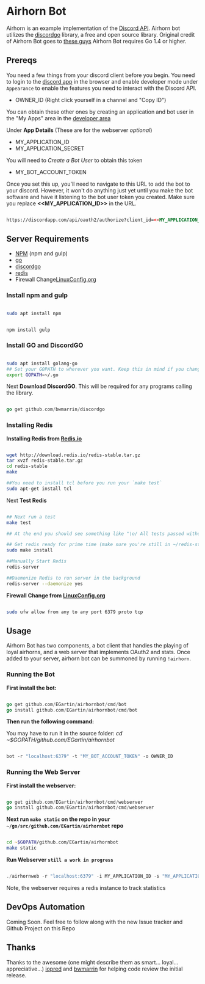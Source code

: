 # Airhorn Bot

Airhorn is an example implementation of the [Discord API](https://discordapp.com/developers/docs/intro). Airhorn bot utilizes the [discordgo](https://github.com/bwmarrin/discordgo) library, a free and open source library. Original credit of Airhorn Bot goes to [these guys](https://airhorn.solutions/) Airhorn Bot requires Go 1.4 or higher.

## Prereqs

You need a few things from your discord client before you begin. You need to login to the [discord app](https://discordapp.com/channels/@me) in the browser and enable developer mode under `Appearance` to enable the features you need to interact with the Discord API.

- OWNER_ID (Right click yourself in a channel and "Copy ID")

You can obtain these other ones by creating an application and bot user in the "My Apps" area in the [developer area](https://discordapp.com/developers/applications/me/)

Under **App Details** (These are for the webserver *optional*)

- MY_APPLICATION_ID
- MY_APPLICATION_SECRET

You will need to *Create a Bot User* to obtain this token

- MY_BOT_ACCOUNT_TOKEN

Once you set this up, you'll need to navigate to this URL to add the bot to your discord.  However, it won't do anything just yet until you make the bot software and have it listening to the bot user token you created. Make sure you replace **<<MY_APPLICATION_ID>>** in the URL.

```html

https://discordapp.com/api/oauth2/authorize?client_id=<<MY_APPLICATION_ID>>&scope=bot&permissions=1

```

## Server Requirements

- [NPM](https://www.npmjs.com/) (npm and gulp)
- [go](https://golang.org/doc/install)
- [discordgo](https://github.com/bwmarrin/discordgo)
- [redis](https://redis.io/topics/quickstart)
- Firewall Change[LinuxConfig.org](https://linuxconfig.org/how-to-open-allow-incoming-firewall-port-on-ubuntu-18-04-bionic-beaver-linux)

### Install npm and gulp

```zsh

sudo apt install npm

```

```zsh

npm install gulp

```

### Install GO and DiscordGO

```zsh

sudo apt install golang-go
## Set your GOPATH to wherever you want. Keep this in mind if you change location.
export GOPATH=~/.go

```

Next **Download DiscordGO**.  This will be required for any programs calling the library.

```go

go get github.com/bwmarrin/discordgo

```

### Installing Redis

**Installing Redis from [Redis.io](https://redis.io/topics/quickstart)**

```zsh

wget http://download.redis.io/redis-stable.tar.gz
tar xvzf redis-stable.tar.gz
cd redis-stable
make

##You need to install tcl before you run your `make test`
sudo apt-get install tcl

```

Next **Test Redis**

```zsh

## Next run a test
make test

## At the end you should see something like "\o/ All tests passed without errors!"

## Get redis ready for prime time (make sure you're still in ~/redis-stable directory)
sudo make install

##Manually Start Redis
redis-server

##Daemonize Redis to run server in the background
redis-server --daemonize yes

```

**Firewall Change from [LinuxConfig.org](https://linuxconfig.org/how-to-open-allow-incoming-firewall-port-on-ubuntu-18-04-bionic-beaver-linux)**

```zsh

sudo ufw allow from any to any port 6379 proto tcp

```

## Usage

Airhorn Bot has two components, a bot client that handles the playing of loyal airhorns, and a web server that implements OAuth2 and stats. Once added to your server, airhorn bot can be summoned by running `!airhorn`.

### Running the Bot

**First install the bot:**

```go

go get github.com/EGartin/airhornbot/cmd/bot
go install github.com/EGartin/airhornbot/cmd/bot

```

 **Then run the following command:**

   You may have to run it in the source folder: *cd ~$GOPATH/github.com/EGartin/airhornbot*

```go

bot -r "localhost:6379" -t "MY_BOT_ACCOUNT_TOKEN" -o OWNER_ID

```

### Running the Web Server

**First install the webserver:**

```go

go get github.com/EGartin/airhornbot/cmd/webserver
go install github.com/EGartin/airhornbot/cmd/webserver

```

**Next run `make static` on the repo in your `~/go/src/github.com/EGartin/airhornbot` repo**

```zsh

cd ~$GOPATH/github.com/EGartin/airhornbot
make static

```

**Run Webserver `still a work in progress`**

```go

./airhornweb -r "localhost:6379" -i MY_APPLICATION_ID -s "MY_APPLICATION_SECRET"

```

Note, the webserver requires a redis instance to track statistics

## DevOps Automation

Coming Soon. Feel free to follow along with the new Issue tracker and Github Project on this Repo

## Thanks

Thanks to the awesome (one might describe them as smart... loyal... appreciative...) [iopred](https://github.com/iopred) and [bwmarrin](https://github.com/bwmarrin/discordgo) for helping code review the initial release.
